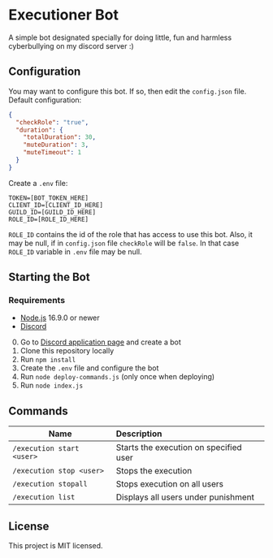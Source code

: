 # Executioner Bot

A simple bot designated specially for doing little, fun and harmless cyberbullying on my discord server :)

## Configuration

You may want to configure this bot. If so, then edit the `config.json` file. Default configuration:

````json
{
  "checkRole": "true",
  "duration": {
    "totalDuration": 30,
    "muteDuration": 3,
    "muteTimeout": 1
  }
}
````

Create a `.env` file:

````dotenv
TOKEN=[BOT_TOKEN_HERE]
CLIENT_ID=[CLIENT_ID_HERE]
GUILD_ID=[GUILD_ID_HERE]
ROLE_ID=[ROLE_ID_HERE]
````

`ROLE_ID` contains the id of the role that has access to use this bot. Also, it may be null, if in `config.json` file
`checkRole` will be `false`. In that case `ROLE_ID` variable in `.env` file may be null.

## Starting the Bot

### Requirements

* [Node.js](https://nodejs.org/) 16.9.0 or newer
* [Discord](https://discord.com/)

0. Go to [Discord application page](https://discord.com/developers/applications) and create a bot
1. Clone this repository locally
2. Run `npm install`
3. Create the `.env` file and configure the bot
4. Run `node deploy-commands.js` (only once when deploying)
5. Run `node index.js`

## Commands

| Name                      | Description                             |
|---------------------------|:----------------------------------------|
| `/execution start <user>` | Starts the execution on specified user  |
| `/execution stop <user>`  | Stops the execution                     |
| `/execution stopall`      | Stops execution on all users            |
| `/execution list`         | Displays all users under punishment     |

## License

This project is MIT licensed.